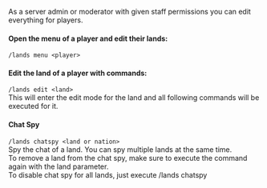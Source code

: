 As a server admin or moderator with given staff permissions you can edit everything for players.

#### Open the menu of a player and edit their lands:
`/lands menu <player>`

#### Edit the land of a player with commands:
`/lands edit <land>`\
This will enter the edit mode for the land and all following commands will be executed for it.

#### Chat Spy
`/lands chatspy <land or nation>`\
Spy the chat of a land. You can spy multiple lands at the same time.\
To remove a land from the chat spy, make sure to execute the command again with the land parameter.\
To disable chat spy for all lands, just execute /lands chatspy